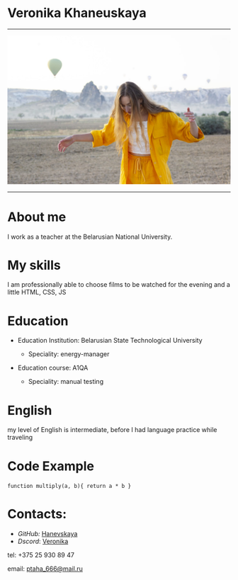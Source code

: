 # Veronika Khaneuskaya
***

![foto](./photo5278325553801311667.jpg "hhh")
***
# About me
I work as a teacher at the Belarusian National University. 
# My skills
I am professionally able to choose films to be watched for the evening and a little HTML, CSS, JS
# Education 
* Education Institution: Belarusian State Technological University
    * Speciality: energy-manager	

* Education course: A1QA
   * Speciality: manual testing
  
# English 
my level of English is intermediate, before I had language practice while traveling

# Code Example

`function multiply(a, b){
 return a * b
  }`


# Contacts:
* *GitHub:* [Hanevskaya](https://github.com/vero-nika "link")
* *Dscord*: [Veronika](https://discord.gg/tNCw4Eac "link")

tel: +375 25 930 89 47

email: ptaha_666@mail.ru


